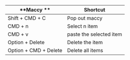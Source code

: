 | **Maccy **            | **Shortcut**            |
|-----------------------|-------------------------|
| Shift + CMD + C       | Pop out maccy           |
| CMD + n               | Select n item           |
| CMD + v               | paste the selected item |
| Option + Delete       | Delete the item         |
| Option + CMD + Delete | Delete all items        |
